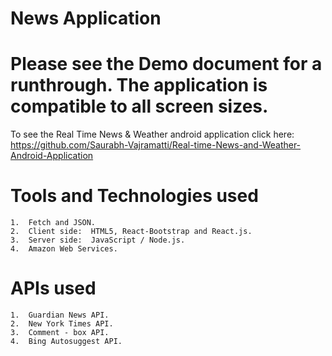 # News Application

# Please see the Demo document for a runthrough. The application is compatible to all screen sizes.

To see the Real Time News & Weather android application click here: https://github.com/Saurabh-Vajramatti/Real-time-News-and-Weather-Android-Application

# Tools and Technologies used
    1.  Fetch and JSON.
    2.  Client side:  HTML5, React-Bootstrap and React.js.
    3.  Server side:  JavaScript / Node.js.
    4.  Amazon Web Services.
# APIs used
    1.  Guardian News API.
    2.  New York Times API.
    3.  Comment - box API.
    4.  Bing Autosuggest API.

